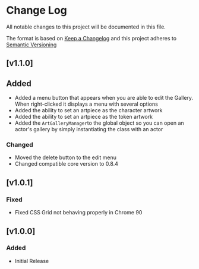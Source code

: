 # Change Log

All notable changes to this project will be documented in this file.

The format is based on [Keep a Changelog](http://keepachangelog.com/) and this project adheres to [Semantic Versioning](http://semver.org/)

<!--
## [Unreleased]

### Added

### Changed

### Deprecated

### Removed

### Fixed

### Security
-->

## [v1.1.0]

## Added

-   Added a menu button that appears when you are able to edit the Gallery. When right-clicked it displays a menu with several options
-   Added the ability to set an artpiece as the character artwork
-   Added the ability to set an artpiece as the token artwork
-   Added the `ArtGalleryManager`to the global object so you can open an actor's gallery by simply instantiating the class with an actor

### Changed

-   Moved the delete button to the edit menu
-   Changed compatible core version to 0.8.4

## [v1.0.1]

### Fixed

-   Fixed CSS Grid not behaving properly in Chrome 90

## [v1.0.0]

### Added

-   Initial Release
